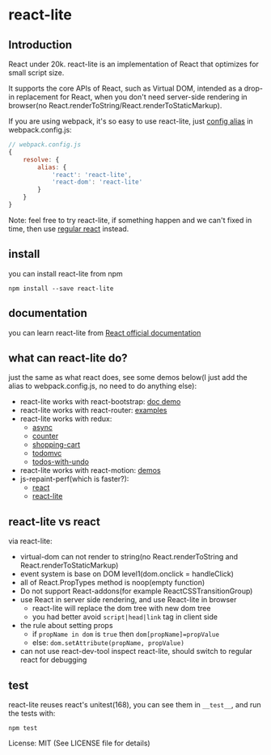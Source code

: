 # react-lite

## Introduction
React under 20k.
react-lite is an implementation of React that optimizes for small script size.

It supports the core APIs of React, such as Virtual DOM, intended as a drop-in
replacement for React, when you don't need server-side rendering in browser(no React.renderToString/React.renderToStaticMarkup).

If you are using webpack, it's so easy to use react-lite, just [config alias](http://webpack.github.io/docs/configuration.html#resolve-alias) in webpack.config.js:

```javascript
// webpack.config.js
{
    resolve: {
        alias: {
            'react': 'react-lite',
            'react-dom': 'react-lite'
        }
    }
}
```

Note: feel free to try react-lite, if something happen and we can't fixed in time, then use [regular react](https://github.com/facebook/react) instead.
## install

you can install react-lite from npm

```shell
npm install --save react-lite
```

## documentation

you can learn react-lite from [React official documentation](http://facebook.github.io/react/)

## what can react-lite do?

just the same as what react does, see some demos below(I just add the alias to webpack.config.js, no need to do anything else):

- react-lite works with react-bootstrap: [doc demo](http://react-lite-with-react-bootstrap.coding.io/)
- react-lite works with react-router: [examples](http://react-lite-with-react-router.coding.io/)
- react-lite works with redux:
	* [async](http://lucifier129.github.io/redux-with-react-lite/async/index.html)
	* [counter](http://lucifier129.github.io/redux-with-react-lite/counter/index.html)
	* [shopping-cart](http://lucifier129.github.io/redux-with-react-lite/shopping-cart/index.html)
	* [todomvc](http://lucifier129.github.io/redux-with-react-lite/todomvc/index.html)
	* [todos-with-undo](http://lucifier129.github.io/redux-with-react-lite/todos-with-undo/index.html)
- react-lite works with react-motion: [demos](http://lucifier129.github.io/react-motion-with-react-lite/index.html)
- js-repaint-perf(which is faster?):
	* [react](http://lucifier129.github.io/react-lite-repaint-perf/react/index.html)
	* [react-lite](http://lucifier129.github.io/react-lite-repaint-perf/react/lite.html)

## react-lite vs react

via react-lite:
- virtual-dom can not render to string(no React.renderToString and React.renderToStaticMarkup)
- event system is base on DOM level1(dom.onclick = handleClick)
- all of React.PropTypes method is noop(empty function)
- Do not support React-addons(for example ReactCSSTransitionGroup)
- use React in server side rendering, and use React-lite in browser
	* react-lite will replace the dom tree with new dom tree
	* you had better avoid `script|head|link` tag in client side
- the rule about setting props
	* if `propName in dom` is `true` then `dom[propName]=propValue`
	* else: `dom.setAttribute(propName, propValue)`
- can not use react-dev-tool inspect react-lite, should switch to regular react for debugging

## test
react-lite reuses react's unitest(168), you can see them in `__test__`, and run the tests with:

```shell
npm test
```

License: MIT (See LICENSE file for details)
